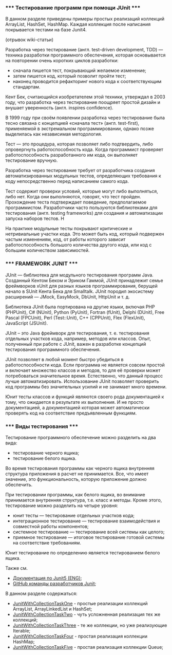 ### *** Тестирование программ при помощи JUnit ***

В данном разделе приведены примеры простых реализаций 
коллекций ArrayList, HashSet, HashMap. Каждая коллекция
после написания покрывается тестами на базе Junit4.

(отрывок wiki-статьи)

Разработка через тестирование (англ. test-driven development, TDD) — 
техника разработки программного обеспечения, которая основывается 
на повторении очень коротких циклов разработки: 
- сначала пишется тест, покрывающий желаемое изменение; 
- затем пишется код, который позволит пройти тест;
- наконец проводится рефакторинг нового кода к соответствующим стандартам. 

Кент Бек, считающийся изобретателем этой техники, утверждал в 2003 году, 
что разработка через тестирование поощряет простой дизайн и внушает 
уверенность (англ. inspires confidence).

В 1999 году при своём появлении разработка через тестирование была тесно 
связана с концепцией «сначала тест» (англ. test-first), применяемой в 
экстремальном программировании, однако позже выделилась как независимая 
методология.

Тест — это процедура, которая позволяет либо подтвердить, либо опровергнуть 
работоспособность кода. Когда программист проверяет работоспособность 
разработанного им кода, он выполняет тестирование вручную.

Разработка через тестирование требует от разработчика создания автоматизированных 
модульных тестов, определяющих требования к коду непосредственно перед написанием 
самого кода. 

Тест содержит проверки условий, которые могут либо выполняться, либо нет. 
Когда они выполняются, говорят, что тест пройден. Прохождение теста подтверждает 
поведение, предполагаемое программистом. Разработчики часто пользуются 
библиотеками для тестирования (англ. testing frameworks) для создания и 
автоматизации запуска наборов тестов. Н

На практике модульные тесты покрывают критические и нетривиальные участки кода. 
Это может быть код, который подвержен частым изменениям, код, от работы которого 
зависит работоспособность большого количества другого кода, или код с большим 
количеством зависимостей.

### *** FRAMEWORK JUNIT ***

JUnit — библиотека для модульного тестирования программ Java. Созданный Кентом 
Беком и Эриком Гаммой, JUnit принадлежит семье фреймворков xUnit для разных 
языков программирования, берущей начало в SUnit Кента Бека для Smalltalk. 
JUnit породил экосистему расширений — JMock, EasyMock, DbUnit, HttpUnit и т. д.

Библиотека JUnit была портирована на другие языки, включая PHP (PHPUnit), C# 
(NUnit), Python (PyUnit), Fortran (fUnit), Delphi (DUnit), Free Pascal (FPCUnit), 
Perl (Test::Unit), C++ (CPPUnit), Flex (FlexUnit), JavaScript (JSUnit).

JUnit – это Java фреймворк для тестирования, т. е. тестирования отдельных участков 
кода, например, методов или классов. Опыт, полученный при работе с JUnit, важен в 
разработке концепций тестирования программного обеспечения.

JUnit позволяет в любой момент быстро убедиться в работоспособности кода. 
Если программа не является совсем простой и включает множество классов и методов, 
то для её проверки может потребоваться значительное время. Естественно, что 
данный процесс лучше автоматизировать. Использование JUnit позволяет проверить 
код программы без значительных усилий и не занимает много времени.

Юнит тесты классов и функций являются своего рода документацией к тому, что 
ожидается в результате их выполнения. И не просто документацией, а документацией 
которая может автоматически проверять код на соответствие предъявленным функциям.

### *** Виды тестирования ***

Тестирование программного обеспечение можно разделить на два вида:
- тестирование черного ящика;
- тестирование белого ящика.

Во время тестирования программы как черного ящика внутренняя структура 
приложения в расчет не принимается. Все, что имеет значение, это функциональность, 
которую приложение должно обеспечить. 

При тестировании программы, как белого ящика, во внимание принимается внутренняя 
структура, т.е. класс и методы. Кроме этого, тестирование можно разделить на четыре 
уровня:
- юнит тесты — тестирование отдельных участков кода;
- интеграционное тестирование — тестирование взаимодействия и совместной работы компонентов;
- системное тестирование — тестирование всей системы как целого;
- приемное тестирование — итоговое тестирование готовой системы на соответствие требованиям.

Юнит тестирование по определению является тестированием белого ящика.

Также см.
- [Документация по Junit5 (ENG)](https://junit.org/junit5/docs/current/user-guide/);
- [GitHub команды разработчиков Junit](https://github.com/junit-team/junit5/);

В данном разделе содержаться:
- [JunitWithCollectionTaskOne](https://github.com/JcoderPaul/JunitStudy/tree/master/JunitWithCollectionTaskOne) - простые реализации коллекций ArrayList, ArrayLinkedList и HashSet;
- [JunitWithCollectionTaskTwo](https://github.com/JcoderPaul/JunitStudy/tree/master/JunitWithCollectionTaskTwo) - чуть усложненная реализация тех же коллекций;
- [JunitWithCollectionTaskThree](https://github.com/JcoderPaul/JunitStudy/tree/master/JunitWithCollectionTaskThree) - те же коллекции, но уже реализующие Iterable;
- [JunitWithCollectionTaskFour](https://github.com/JcoderPaul/JunitStudy/tree/master/JunitWithCollectionTaskFour) - простая реализация коллекции HashMap;
- [JunitWithCollectionTaskFive](https://github.com/JcoderPaul/JunitStudy/tree/master/JunitWithCollectionTaskFive) - простая реализация коллекции Queue;
